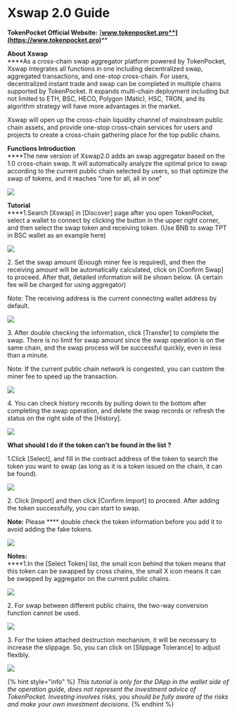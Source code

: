 # Xswap 2.0 Guide

&#x20;                           **TokenPocket Official Website:** [**www.tokenpocket.pro**](https://www.tokenpocket.pro)****

**About Xswap**\
****As a cross-chain swap aggregator platform powered by TokenPocket, Xswap integrates all functions in one including decentralized swap, aggregated transactions, and one-stop cross-chain. For users, decentralized instant trade and swap can be completed in multiple chains supported by TokenPocket. It expands multi-chain deployment including but not limited to ETH, BSC, HECO, Polygon (Matic), HSC, TRON, and its algorithm strategy will have more advantages in the market.

Xswap will open up the cross-chain liquidity channel of mainstream public chain assets, and provide one-stop cross-chain services for users and projects to create a cross-chain gathering place for the top public chains.

**Functions Introduction**\
****The new version of Xswap2.0 adds an swap aggregator based on the 1.0 cross-chain swap. It will automatically analyze the optimal price to swap according to the current public chain selected by users, so that optimize the swap of tokens, and it reaches "one for all, all in one"

![](../../.gitbook/assets/01.png)

**Tutorial**\
****1.Search \[Xswap] in \[Discover] page after you open TokenPocket, select a wallet to connect by clicking the button in the upper right corner, and then select the swap token and receiving token. (Use BNB to swap TPT in BSC wallet as an example here)

![](../../.gitbook/assets/1.png)

2\. Set the swap amount (Enough miner fee is required), and then the receiving amount will be automatically calculated, click on \[Confirm Swap] to proceed. After that, detailed information will be shown below. (A certain fee will be charged for using aggregator)

Note: The receiving address is the current connecting wallet address by default.&#x20;

![](<../../.gitbook/assets/2 (1).jpg>)

3\. After double checking the information, click \[Transfer] to complete the swap. There is no limit for swap amount since the swap operation is on the same chain, and the swap process will be successful quickly, even in less than a minute.

Note: If the current public chain network is congested, you can custom the miner fee to speed up the transaction.

![](../../.gitbook/assets/5.png)

4\. You can check history records by pulling down to the bottom after completing the swap operation, and delete the swap records or refresh the status on the right side of the \[History].

![](../../.gitbook/assets/3.jpg)



**What should I do if the token can't be found in the list ?**

1.Click \[Select], and fill in the contract address of the token to search the token you want to swap (as long as it is a token issued on the chain, it can be found).

![](../../.gitbook/assets/1.1.png)

2\. Click \[Import] and then click \[Confirm Import] to proceed. After adding the token successfully, you can start to swap.

**Note:** Please **** double check the token information before you add it to avoid adding the fake tokens.

![](../../.gitbook/assets/1.2.png)



**Notes:**\
****1.In the \[Select Token] list, the small icon behind the token means that this token can be swapped by cross chains, the small X icon means it can be swapped by aggregator on the current public chains.

![](../../.gitbook/assets/2.1.png)

2\. For swap between different public chains, the two-way conversion function cannot be used.

![](../../.gitbook/assets/2.2.jpg)

3\. For the token attached destruction mechanism, it will be necessary to increase the slippage. So, you can click on \[Slippage Tolerance] to adjust flexibly.

![](../../.gitbook/assets/2.3.jpg)



{% hint style="info" %}
_This tutorial is only for the DApp in the wallet side of the operation guide, does not represent the investment advice of TokenPocket. Investing involves risks, you should be fully aware of the risks and make your own investment decisions._
{% endhint %}

